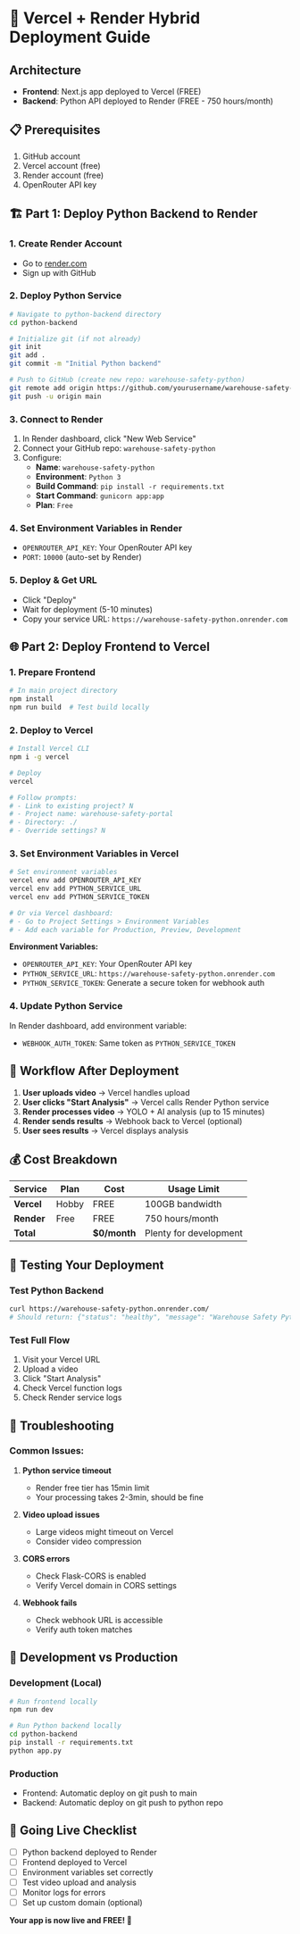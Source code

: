 # 🚀 Vercel + Render Hybrid Deployment Guide

## Architecture
- **Frontend**: Next.js app deployed to Vercel (FREE)
- **Backend**: Python API deployed to Render (FREE - 750 hours/month)

## 📋 Prerequisites
1. GitHub account
2. Vercel account (free)
3. Render account (free)
4. OpenRouter API key

## 🏗️ Part 1: Deploy Python Backend to Render

### 1. Create Render Account
- Go to [render.com](https://render.com)
- Sign up with GitHub

### 2. Deploy Python Service
```bash
# Navigate to python-backend directory
cd python-backend

# Initialize git (if not already)
git init
git add .
git commit -m "Initial Python backend"

# Push to GitHub (create new repo: warehouse-safety-python)
git remote add origin https://github.com/yourusername/warehouse-safety-python.git
git push -u origin main
```

### 3. Connect to Render
1. In Render dashboard, click "New Web Service"
2. Connect your GitHub repo: `warehouse-safety-python`
3. Configure:
   - **Name**: `warehouse-safety-python`
   - **Environment**: `Python 3`
   - **Build Command**: `pip install -r requirements.txt`
   - **Start Command**: `gunicorn app:app`
   - **Plan**: `Free`

### 4. Set Environment Variables in Render
- `OPENROUTER_API_KEY`: Your OpenRouter API key
- `PORT`: `10000` (auto-set by Render)

### 5. Deploy & Get URL
- Click "Deploy"
- Wait for deployment (5-10 minutes)
- Copy your service URL: `https://warehouse-safety-python.onrender.com`

## 🌐 Part 2: Deploy Frontend to Vercel

### 1. Prepare Frontend
```bash
# In main project directory
npm install
npm run build  # Test build locally
```

### 2. Deploy to Vercel
```bash
# Install Vercel CLI
npm i -g vercel

# Deploy
vercel

# Follow prompts:
# - Link to existing project? N
# - Project name: warehouse-safety-portal
# - Directory: ./
# - Override settings? N
```

### 3. Set Environment Variables in Vercel
```bash
# Set environment variables
vercel env add OPENROUTER_API_KEY
vercel env add PYTHON_SERVICE_URL
vercel env add PYTHON_SERVICE_TOKEN

# Or via Vercel dashboard:
# - Go to Project Settings > Environment Variables
# - Add each variable for Production, Preview, Development
```

**Environment Variables:**
- `OPENROUTER_API_KEY`: Your OpenRouter API key
- `PYTHON_SERVICE_URL`: `https://warehouse-safety-python.onrender.com`
- `PYTHON_SERVICE_TOKEN`: Generate a secure token for webhook auth

### 4. Update Python Service
In Render dashboard, add environment variable:
- `WEBHOOK_AUTH_TOKEN`: Same token as `PYTHON_SERVICE_TOKEN`

## 🔄 Workflow After Deployment

1. **User uploads video** → Vercel handles upload
2. **User clicks "Start Analysis"** → Vercel calls Render Python service
3. **Render processes video** → YOLO + AI analysis (up to 15 minutes)
4. **Render sends results** → Webhook back to Vercel (optional)
5. **User sees results** → Vercel displays analysis

## 💰 Cost Breakdown

| Service | Plan | Cost | Usage Limit |
|---------|------|------|-------------|
| **Vercel** | Hobby | FREE | 100GB bandwidth |
| **Render** | Free | FREE | 750 hours/month |
| **Total** | | **$0/month** | Plenty for development |

## 🧪 Testing Your Deployment

### Test Python Backend
```bash
curl https://warehouse-safety-python.onrender.com/
# Should return: {"status": "healthy", "message": "Warehouse Safety Python Backend"}
```

### Test Full Flow
1. Visit your Vercel URL
2. Upload a video
3. Click "Start Analysis"
4. Check Vercel function logs
5. Check Render service logs

## 🐛 Troubleshooting

### Common Issues:

1. **Python service timeout**
   - Render free tier has 15min limit
   - Your processing takes 2-3min, should be fine

2. **Video upload issues**
   - Large videos might timeout on Vercel
   - Consider video compression

3. **CORS errors**
   - Check Flask-CORS is enabled
   - Verify Vercel domain in CORS settings

4. **Webhook fails**
   - Check webhook URL is accessible
   - Verify auth token matches

## 🔧 Development vs Production

### Development (Local)
```bash
# Run frontend locally
npm run dev

# Run Python backend locally
cd python-backend
pip install -r requirements.txt
python app.py
```

### Production
- Frontend: Automatic deploy on git push to main
- Backend: Automatic deploy on git push to python repo

## 🚀 Going Live Checklist

- [ ] Python backend deployed to Render
- [ ] Frontend deployed to Vercel  
- [ ] Environment variables set correctly
- [ ] Test video upload and analysis
- [ ] Monitor logs for errors
- [ ] Set up custom domain (optional)

**Your app is now live and FREE! 🎉**
